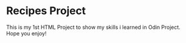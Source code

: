 # Recipes Project

This is my 1st HTML Project to show my skills i learned in Odin Project. Hope you enjoy!
